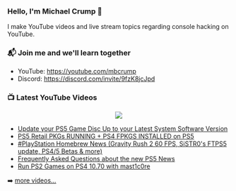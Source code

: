 ### Hello, I'm Michael Crump 👋

I make YouTube videos and live stream topics regarding console hacking on YouTube. 

### 📬 Join me and we'll learn together

- YouTube: https://youtube.com/mbcrump
- Discord: https://discord.com/invite/9fzK8jcJpd

### 📺 Latest YouTube Videos

<div align="center">

[<img src="https://img.shields.io/badge/-Subscribe-red?style=for-the-badge&logo=youtube&logoColor=white"/>](https://www.youtube.com/c/mbcrump?sub_confirmation=1)

</div>

<!-- YOUTUBE:START -->
- [Update your PS5 Game Disc Up to your Latest System Software Version](https://www.youtube.com/watch?v=wD7c5_o1H-8)
- [PS5 Retail PKGs  RUNNING + PS4 FPKGS INSTALLED on PS5](https://www.youtube.com/watch?v=JaVRuj1hXSI)
- [#PlayStation Homebrew News &lpar;Gravity Rush 2 60 FPS, SiSTR0&#39;s FTPS5 update, PS4/5 Betas &amp; more&rpar;](https://www.youtube.com/watch?v=RGT7DOcvYSs)
- [Frequently Asked Questions about the new PS5 News](https://www.youtube.com/watch?v=ew3B4Nx2ZZQ)
- [Run PS2 Games on PS4 10.70 with mast1c0re](https://www.youtube.com/watch?v=HyFw6oI2H4M)
<!-- YOUTUBE:END -->

➡️ [more videos...](https://youtube.com/mbcrump)

